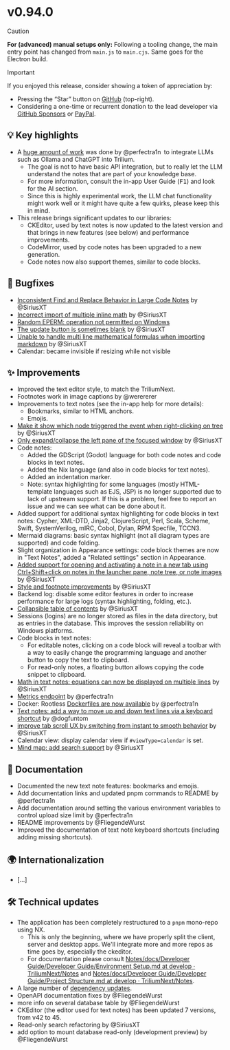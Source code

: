 # v0.94.0
> [!CAUTION]
> **For (advanced) manual setups only:** Following a tooling change, the main entry point has changed from `main.js` to `main.cjs`. Same goes for the Electron build.

> [!IMPORTANT]
> If you enjoyed this release, consider showing a token of appreciation by:
> 
> *   Pressing the “Star” button on [GitHub](https://github.com/TriliumNext/Notes) (top-right).
> *   Considering a one-time or recurrent donation to the lead developer via [GitHub Sponsors](https://github.com/sponsors/eliandoran) or [PayPal](https://paypal.me/eliandoran).

## 💡 Key highlights

*   A [huge amount of work](https://github.com/TriliumNext/Notes/pull/1325) was done by @perfectra1n to integrate LLMs such as Ollama and ChatGPT into Trilium.
    *   The goal is not to have basic API integration, but to really let the LLM understand the notes that are part of your knowledge base.
    *   For more information, consult the in-app User Guide (<kbd>F1</kbd>) and look for the AI section.
    *   Since this is highly experimental work, the LLM chat functionality might work well or it might have quite a few quirks, please keep this in mind.
*   This release brings significant updates to our libraries:
    *   CKEditor, used by text notes is now updated to the latest version and that brings in new features (see below) and performance improvements.
    *   CodeMirror, used by code notes has been upgraded to a new generation.
    *   Code notes now also support themes, similar to code blocks.

## 🐞 Bugfixes

*   [Inconsistent Find and Replace Behavior in Large Code Notes](https://github.com/TriliumNext/Notes/issues/1826) by @SiriusXT
*   [Incorrect import of multiple inline math](https://github.com/TriliumNext/Notes/pull/1906) by @SiriusXT
*   [Random EPERM: operation not permitted on Windows](https://github.com/TriliumNext/Notes/issues/249)
*   [The update button is sometimes blank](https://github.com/TriliumNext/Notes/pull/1975) by @SiriusXT
*   [Unable to handle multi line mathematical formulas when importing markdown](https://github.com/TriliumNext/Notes/pull/1984) by @SiriusXT
*   Calendar: became invisible if resizing while not visible

## ✨ Improvements

*   Improved the text editor style, to match the TriliumNext.
*   Footnotes work in image captions by @werererer
*   Improvements to text notes (see the in-app help for more details):
    *   Bookmarks, similar to HTML anchors.
    *   Emojis.
*   [Make it show which node triggered the event when right-clicking on tree](https://github.com/TriliumNext/Notes/pull/1861) by @SiriusXT
*   [Only expand/collapse the left pane of the focused window](https://github.com/TriliumNext/Notes/pull/1905) by @SiriusXT
*   Code notes:
    *   Added the GDScript (Godot) language for both code notes and code blocks in text notes.
    *   Added the Nix language (and also in code blocks for text notes).
    *   Added an indentation marker.
    *   Note: syntax highlighting for some languages (mostly HTML-template languages such as EJS, JSP) is no longer supported due to lack of upstream support. If this is a problem, feel free to report an issue and we can see what can be done about it.
*   Added support for additional syntax highlighting for code blocks in text notes: Cypher, XML-DTD, Jinja2, ClojureScript, Perl, Scala, Scheme, Swift, SystemVerilog, mIRC, Cobol, Dylan, RPM Specfile, TCCN3.
*   Mermaid diagrams: basic syntax highlight (not all diagram types are supported) and code folding.
*   Slight organization in Appearance settings: code block themes are now in "Text Notes", added a "Related settings" section in Appearance.
*   [Added support for opening and activating a note in a new tab using Ctrl+Shift+click on notes in the launcher pane, note tree, or note images](https://github.com/TriliumNext/Notes/pull/1854) by @SiriusXT
*   [Style and footnote improvements](https://github.com/TriliumNext/Notes/pull/1913) by @SiriusXT
*   Backend log: disable some editor features in order to increase performance for large logs (syntax highlighting, folding, etc.).
*   [Collapsible table of contents](https://github.com/TriliumNext/Notes/pull/1954) by @SiriusXT
*   Sessions (logins) are no longer stored as files in the data directory, but as entries in the database. This improves the session reliability on Windows platforms.
*   Code blocks in text notes:
    *   For editable notes, clicking on a code block will reveal a toolbar with a way to easily change the programming language and another button to copy the text to clipboard.
    *   For read-only notes, a floating button allows copying the code snippet to clipboard.
*   [Math in text notes: equations can now be displayed on multiple lines](https://github.com/TriliumNext/Notes/pull/2003) by @SiriusXT
*   [Metrics endpoint](https://github.com/TriliumNext/Notes/pull/2024) by @perfectra1n
*   Docker: Rootless [Dockerfiles are now available](https://github.com/TriliumNext/Notes/pull/1923/files) by @perfectra1n
*   [Text notes: add a way to move up and down text lines via a keyboard shortcut](https://github.com/TriliumNext/Notes/issues/1002) by @dogfuntom
*   [improve tab scroll UX by switching from instant to smooth behavior](https://github.com/TriliumNext/Notes/pull/2030) by @SiriusXT
*   Calendar view: display calendar view if `#viewType=calendar` is set.
*   [Mind map: add search support](https://github.com/TriliumNext/Notes/pull/2055) by @SiriusXT

## 📖 Documentation

*   Documented the new text note features: bookmarks and emojis.
*   Add documentation links and updated pnpm commands to README by @perfectra1n
*   Add documentation around setting the various environment variables to control upload size limit by @perfectra1n
*   README improvements by @FliegendeWurst
*   Improved the documentation of text note keyboard shortcuts (including adding missing shortcuts).

## 🌍 Internationalization

*   \[…\]

## 🛠️ Technical updates

*   The application has been completely restructured to a `pnpm` mono-repo using NX.
    *   This is only the beginning, where we have properly split the client, server and desktop apps. We'll integrate more and more repos as time goes by, especially the ckeditor.
    *   For documentation please consult [Notes/docs/Developer Guide/Developer Guide/Environment Setup.md at develop · TriliumNext/Notes](https://github.com/TriliumNext/Notes/blob/develop/docs/Developer%20Guide/Developer%20Guide/Environment%20Setup.md) and [Notes/docs/Developer Guide/Developer Guide/Project Structure.md at develop · TriliumNext/Notes](https://github.com/TriliumNext/Notes/blob/develop/docs/Developer%20Guide/Developer%20Guide/Project%20Structure.md).
*   A large number of [dependency updates](https://github.com/TriliumNext/Notes/milestone/13).
*   OpenAPI documentation fixes by @FliegendeWurst
*   more info on several database table by @FliegendeWurst
*   CKEditor (the editor used for text notes) has been updated 7 versions, from v42 to 45.
*   Read-only search refactoring by @SiriusXT
*   add option to mount database read-only (development preview) by @FliegendeWurst